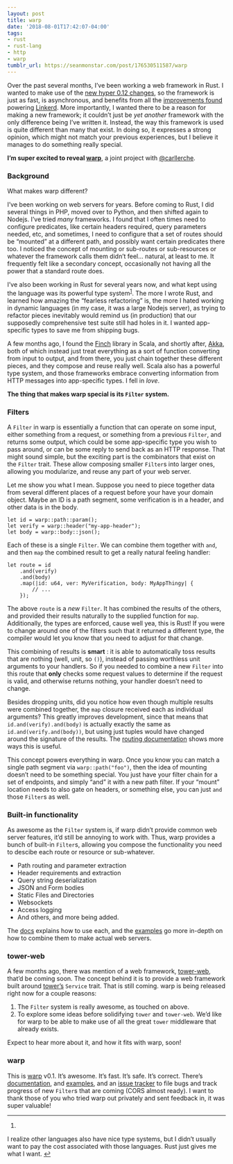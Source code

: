 ```yaml
---
layout: post
title: warp
date: '2018-08-01T17:42:07-04:00'
tags:
- rust
- rust-lang
- http
- warp
tumblr_url: https://seanmonstar.com/post/176530511587/warp
---
```

Over the past several months, I’ve been working a web framework in Rust. I wanted to make use of the [new hyper 0.12 changes](http://seanmonstar.com/blog/2018-06-01-hyper-v012/), so the framework is just as fast, is asynchronous, and benefits from all the [improvements found](https://twitter.com/seanmonstar/status/1024370108137857031) powering [Linkerd](https://linkerd.io). More importantly, I wanted there to be a reason for making a new framework; it couldn’t just be _yet another_ framework with the only difference being I’ve written it. Instead, the way this framework is used is quite different than many that exist. In doing so, it expresses a strong opinion, which might not match your previous experiences, but I believe it manages to do something really special.

**I’m super excited to reveal [warp](https://crates.io/crates/warp)**, a joint project with [@carllerche](https://twitter.com/carllerche).

### Background

What makes warp different?

I’ve been working on web servers for years. Before coming to Rust, I did several things in PHP, moved over to Python, and then shifted again to Nodejs. I’ve tried _many_ frameworks. I found that I often times need to configure predicates, like certain headers required, query parameters needed, etc, and sometimes, I need to configure that a set of routes should be “mounted” at a different path, and possibly want certain predicates there too. I noticed the concept of mounting or sub-routes or sub-resources or whatever the framework calls them didn’t feel… natural, at least to me. It frequently felt like a secondary concept, occasionally not having all the power that a standard route does.

I’ve also been working in Rust for several years now, and what kept using the language was its powerful type system<sup id="fnref:1"><a href="#fn:1" class="footnote-ref" role="doc-noteref">1</a></sup>. The more I wrote Rust, and learned how amazing the “fearless refactoring” is, the more I hated working in dynamic languages (in my case, it was a large Nodejs server), as trying to refactor pieces inevitably would remind us (in production) that our supposedly comprehensive test suite still had holes in it. I wanted app-specific types to save me from shipping bugs.

A few months ago, I found the [Finch](https://finagle.github.io/finch/) library in Scala, and shortly after, [Akka](https://akka.io), both of which instead just treat everything as a sort of function converting from input to output, and from there, you just chain together these different pieces, and they compose and reuse really well. Scala also has a powerful type system, and those frameworks embrace converting information from HTTP messages into app-specific types. I fell in _love_.

**The thing that makes warp special is its `Filter` system.**

### Filters

A `Filter` in warp is essentially a function that can operate on some input, either something from a request, or something from a previous `Filter`, and returns some output, which could be some app-specific type you wish to pass around, or can be some reply to send back as an HTTP response. That might sound simple, but the exciting part is the combinators that exist on the `Filter` trait. These allow composing smaller `Filter`s into larger ones, allowing you modularize, and reuse any part of your web server.

Let me show you what I mean. Suppose you need to piece together data from several different places of a request before your have your domain object. Maybe an ID is a path segment, some verification is in a header, and other data is in the body.

    let id = warp::path::param();
    let verify = warp::header("my-app-header");
    let body = warp::body::json();

Each of these is a single `Filter`. We can combine them together with `and`, and then `map` the combined result to get a really natural feeling handler:

    let route = id
        .and(verify)
        .and(body)
        .map(|id: u64, ver: MyVerification, body: MyAppThingy| {
            // ...
        });

The above `route` is a _new_ `Filter`. It has combined the results of the others, and provided their results naturally to the supplied function for `map`. Additionally, the types are enforced, cause well yea, this is Rust! If you were to change around one of the filters such that it returned a different type, the compiler would let you know that you need to adjust for that change.

This combining of results is **smart** : it is able to automatically toss results that are nothing (well, unit, so `()`), instead of passing worthless unit arguments to your handlers. So if you needed to combine a new `Filter` into this route that **only** checks some request values to determine if the request is valid, and otherwise returns nothing, your handler doesn’t need to change.

Besides dropping units, did you notice how even though multiple results were combined together, the `map` closure received each as individual arguments? This greatly improves development, since that means that `id.and(verify).and(body)` is actually exactly the same as `id.and(verify.and(body))`, but using just tuples would have changed around the signature of the results. The [routing documentation](https://docs.rs/warp/0.1.*/warp/filters/path/) shows more ways this is useful.

This concept powers everything in warp. Once you know you can match a single path segment via `warp::path("foo")`, then the idea of mounting doesn’t need to be something special. You just have your filter chain for a set of endpoints, and simply “and” it with a new path filter. If your “mount” location needs to also gate on headers, or something else, you can just `and` those `Filter`s as well.

### Built-in functionality

As awesome as the `Filter` system is, if warp didn’t provide common web server features, it’d still be annoying to work with. Thus, warp provides a bunch of built-in `Filter`s, allowing you compose the functionality you need to descibe each route or resource or sub-whatever.

- Path routing and parameter extraction
- Header requirements and extraction
- Query string deserialization
- JSON and Form bodies
- Static Files and Directories
- Websockets
- Access logging
- And others, and more being added.

The [docs](https://docs.rs/warp/0.1.*/warp/filters/) explains how to use each, and the [examples](https://github.com/seanmonstar/warp/blob/master/examples) go more in-depth on how to combine them to make actual web servers.

### tower-web

A few months ago, there was mention of a web framework, [tower-web](https://medium.com/@carllerche/announcing-tower-a-library-for-writing-robust-network-services-with-rust-67273f052c40), that’d be coming soon. The concept behind it is to provide a web framework built around [tower’s](https://github.com/tower-rs/tower) `Service` trait. That is still coming. warp is being released right now for a couple reasons:

1. The `Filter` system is really awesome, as touched on above.
2. To explore some ideas before solidifying `tower` and `tower-web`. We’d like for warp to be able to make use of all the great `tower` middleware that already exists.

Expect to hear more about it, and how it fits with warp, soon!

### warp

This is [warp](https://crates.io/crates/warp) v0.1. It’s awesome. It’s fast. It’s safe. It’s correct. There’s [documentation](https://docs.rs/warp), and [examples](https://github.com/seanmonstar/warp/blob/master/examples), and an [issue tracker](https://github.com/seanmonstar/warp/issues) to file bugs and track progress of new `Filter`s that are coming (CORS almost ready). I want to thank those of you who tried warp out privately and sent feedback in, it was super valuable!

* * *

1. 

I realize other languages also have nice type systems, but I didn’t usually want to pay the cost associated with those languages. Rust just gives me what I want.&nbsp;[↩︎](#fnref:1)

